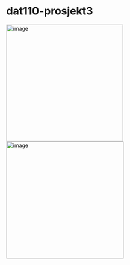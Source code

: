 # dat110-prosjekt3

<img width="310" alt="image" src="https://user-images.githubusercontent.com/4412029/114725450-cbef7a80-9d3c-11eb-85cc-8cf44340df40.png">
<img width="312" alt="image" src="https://user-images.githubusercontent.com/4412029/114725598-e9244900-9d3c-11eb-866e-041c589536cf.png">

